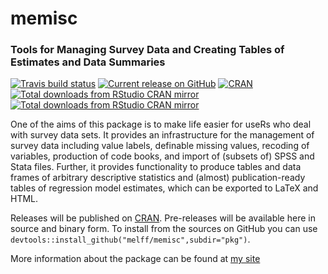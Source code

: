 # memisc 
### Tools for Managing Survey Data and Creating Tables of Estimates and Data Summaries

[![Travis build status](https://api.travis-ci.com/melff/memisc.svg?branch=master)](https://app.travis-ci.com/github/melff/memisc) 
[![Current release on GitHub](http://img.shields.io/github/release/melff/memisc.svg)](http://github.com/melff/memisc/releases/)
[![CRAN](http://www.r-pkg.org/badges/version-last-release/memisc)](http://cran.r-project.org/package=memisc)
[![Total downloads from RStudio CRAN mirror](http://cranlogs.r-pkg.org/badges/grand-total/memisc)](http://cran.r-project.org/web/packages/memisc/index.html)
[![Total downloads from RStudio CRAN mirror](http://cranlogs.r-pkg.org/badges/memisc)](http://cran.r-project.org/web/packages/memisc/index.html)

<!--[![Build status](https://ci.appveyor.com/api/projects/status/iav1id61lmlh7nkb?svg=true)](https://ci.appveyor.com/project/melff/memisc) one CI is enough .. -->

One of the aims of this package is to make life easier for useRs who deal with survey data sets. It provides an infrastructure for the management of survey data including value labels, definable missing values, recoding of variables, production of code books, and import of (subsets of) SPSS and Stata files. Further, it provides functionality to produce tables and data frames of arbitrary descriptive statistics and (almost) publication-ready tables of regression model estimates, which can be exported to LaTeX and HTML.

Releases will be published on [CRAN](http://cran.r-project.org/web/packages/memisc/). Pre-releases will be available here in source and binary form. To install from the sources on GitHub you can use `devtools::install_github("melff/memisc",subdir="pkg")`.

More information about the package can be found at [my site](http://www.martin-elff.net/software/memisc/)
